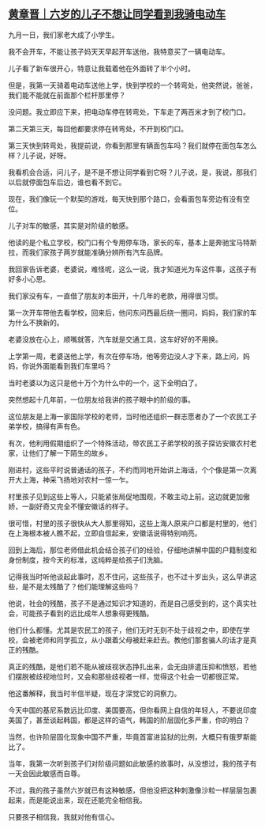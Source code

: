 <!--1600757488000-->
[黄章晋｜六岁的儿子不想让同学看到我骑电动车](https://chinadigitaltimes.net/chinese/2020/09/%e9%bb%84%e7%ab%a0%e6%99%8b%ef%bd%9c%e5%85%ad%e5%b2%81%e7%9a%84%e5%84%bf%e5%ad%90%e4%b8%8d%e6%83%b3%e8%ae%a9%e5%90%8c%e5%ad%a6%e7%9c%8b%e5%88%b0%e6%88%91%e9%aa%91%e7%94%b5%e5%8a%a8%e8%bd%a6/)
------

<p>九月一日，我们家老大成了小学生。</p><p>我不会开车，不能让孩子妈天天早起开车送他，我特意买了一辆电动车。</p><p>儿子看了新车很开心，特意让我载着他在外面转了半个小时。</p><p>但是，我第一天骑着电动车送他上学，快到学校的一个转弯处，他突然说，爸爸，我们能不能就在前面那个栏杆那里停？</p><p>没问题。我立即应下来，把电动车停在转弯处，下车走了两百米才到了校门口。</p><p>第二天第三天，每回他都要求停在转弯处，不开到校门口。</p><p>第三天快到转弯处，我提前说，你看到那里有辆面包车吗？我们就停在面包车怎么样？儿子说，好呀。</p><p>我看机会合适，问儿子，是不是不想让同学看到它呀？儿子说，是，我说，那我们以后就停面包车后边，谁也看不到它。</p><p>现在，我们像玩一个默契的游戏，每天快到那个路口，会看面包车旁边有没有空位。</p><p>儿子对车的敏感，其实是对阶级的敏感。</p><p>他读的是个私立学校，校门口有个专用停车场，家长的车，基本上是奔驰宝马特斯拉，而我们家孩子两岁就能准确分辨所有汽车品牌。</p><p>我回家告诉老婆，老婆说，难怪呢，这么一说，我才知道光为车这件事，这孩子有好多小心思。</p><p>我们家没有车，一直借了朋友的本田开，十几年的老款，用得很习惯。</p><p>第一次开车带他去看学校，回来后，他问东问西最后绕一圈问，妈妈，我们家的车为什么不换新的。</p><p>老婆没放在心上，顺嘴就答，汽车就是交通工具，这车好好的不用换。</p><p>上学第一周，老婆送他上学，有次在停车场，他等旁边没人才下来，路上问，妈妈，你说外面能看到我们车里吗？</p><p>当时老婆以为这只是他十万个为什么中的一个，这下全明白了。</p><p>突然想起十几年前，一位朋友给我讲的孩子眼中的阶级的事。</p><p>这位朋友是上海一家国际学校的老师，当时他还组织一群志愿者办了一个农民工子弟学校，搞得有声有色。</p><p>有次，他利用假期组织了一个特殊活动，带农民工子弟学校的孩子探访安徽农村老家，让他们了解一下陌生的故乡。</p><p>刚进村，这些平时说普通话的孩子，不约而同地开始讲上海话，个个像是第一次离开大上海，神采飞扬地对农村一惊一乍。</p><p>村里孩子见到这些上等人，只能紧张局促地围观，不敢主动上前。这边就更加傲娇，一副好奇又完全不懂安徽话的样子。</p><p>很可惜，村里的孩子很快从大人那里得知，这些上海人原来户口都是村里的，他们在上海根本被人瞧不起，立即自信起来，安徽话说得特别响亮。</p><p>回到上海后，那位老师借此机会结合孩子们的经验，仔细地讲解中国的户籍制度和身份制度，按今天的标准，这纯粹是给孩子们洗脑。</p><p>记得我当时听他谈起此事时，忍不住问，这些孩子，也不过十岁出头，这么早讲这些，是不是太残酷了？他们能理解这些吗？</p><p>他说，社会的残酷，孩子不是通过知识才知道的，而是自己感受到的，这个真实社会，可能孩子看到的远比成年人想象得更残酷。</p><p>他们什么都懂。尤其是农民工的孩子，他们无时无刻不处于歧视之中，即使在学校，会被老师和同学孤立，从小跟着父母被赶来赶去。教他们那套骗人的话才是真正的残酷。</p><p>真正的残酷，是他们若不能从被歧视状态挣扎出来，会无由排遣压抑和愤怒，若他们摆脱被歧视地位时，又会和那些歧视者一样，觉得这个社会一切都很正常。</p><p>他这番解释，我当时半信半疑，现在才深觉它的洞察力。</p><p>今天中国的基尼系数远比印度、美国要高，但你看网上自信的年轻人，不要说印度美国了，甚至谈起韩国，都是这样的语气，韩国的阶层固化多严重，你的明白？</p><p>当然，也许阶层固化现象中国不严重，毕竟首富进监狱的比例，大概只有俄罗斯能比了。</p><p>当年，我第一次听到孩子们对阶级问题如此敏感的故事时，从没想过，我的孩子有一天会因此敏感而自尊。</p><p>不过，我的孩子虽然六岁就已有这种敏感，但他没把这种刺激像沙粒一样层层包裹起来，而是能说出来，现在还能完全相信我。</p><p>只要孩子相信我，我就对他有信心。</p>
